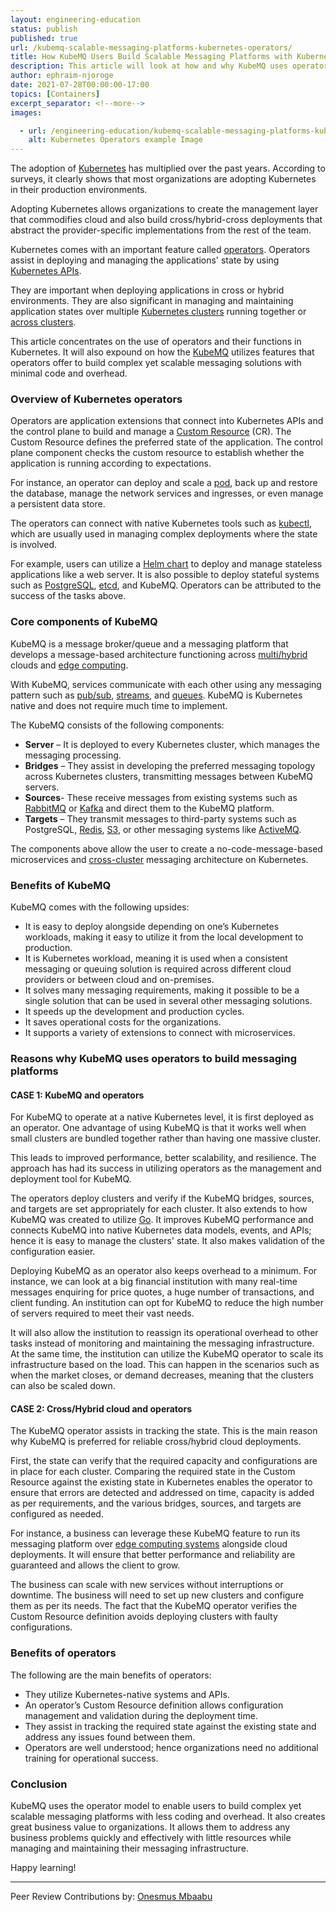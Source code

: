 ```yaml
---
layout: engineering-education
status: publish
published: true
url: /kubemq-scalable-messaging-platforms-kubernetes-operators/
title: How KubeMQ Users Build Scalable Messaging Platforms with Kubernetes Operators
description: This article will look at how and why KubeMQ uses operators to build messaging platforms. It will provide an overview of Kubernetes operators and highlight the benefits of KubeMQ.
author: ephraim-njoroge
date: 2021-07-28T00:00:00-17:00
topics: [Containers]
excerpt_separator: <!--more-->
images:

  - url: /engineering-education/kubemq-scalable-messaging-platforms-kubernetes-operators/hero.jpg
    alt: Kubernetes Operators example Image
---
```

The adoption of [Kubernetes](https://kubernetes.io/) has multiplied over the past years. According to surveys, it clearly shows that most organizations are adopting Kubernetes in their production environments.
<!--more-->
Adopting Kubernetes allows organizations to create the management layer that commodifies cloud and also build cross/hybrid-cross deployments that abstract the provider-specific implementations from the rest of the team.

Kubernetes comes with an important feature called [operators](https://kubernetes.io/docs/concepts/extend-kubernetes/operator). Operators assist in deploying and managing the applications' state by using [Kubernetes APIs](https://kubernetes.io/docs/concepts/overview/kubernetes-api/). 

They are important when deploying applications in cross or hybrid environments. They are also significant in managing and maintaining application states over multiple [Kubernetes clusters](https://www.vmware.com/topics/glossary/content/kubernetes-cluster) running together or [across clusters](https://cloud.google.com/architecture/heterogeneous-deployment-patterns-with-kubernetes).

This article concentrates on the use of operators and their functions in Kubernetes. It will also expound on how the [KubeMQ](https://kubemq.io/) utilizes features that operators offer to build complex yet scalable messaging solutions with minimal code and overhead.

### Overview of Kubernetes operators
Operators are application extensions that connect into Kubernetes APIs and the control plane to build and manage a [Custom Resource](https://kubernetes.io/docs/concepts/extend-kubernetes/api-extension/custom-resources/) (CR). The Custom Resource defines the preferred state of the application. The control plane component checks the custom resource to establish whether the application is running according to expectations.

For instance, an operator can deploy and scale a [pod](https://kubernetes.io/docs/concepts/workloads/pods/), back up and restore the database, manage the network services and ingresses, or even manage a persistent data store.

The operators can connect with native Kubernetes tools such as [kubectl](https://kubernetes.io/docs/tasks/tools/), which are usually used in managing complex deployments where the state is involved.

For example, users can utilize a [Helm chart](https://helm.sh/) to deploy and manage stateless applications like a web server. It is also possible to deploy stateful systems such as [PostgreSQL](https://www.postgresql.org/), [etcd](https://kubernetes.io/docs/tasks/administer-cluster/configure-upgrade-etcd/), and KubeMQ.
Operators can be attributed to the success of the tasks above.

### Core components of KubeMQ
KubeMQ is a message broker/queue and a messaging platform that develops a message-based architecture functioning across [multi/hybrid](https://www.cloudflare.com/learning/cloud/multicloud-vs-hybrid-cloud/) clouds and [edge computing](https://www.networkworld.com/article/3224893/what-is-edge-computing-and-how-it-s-changing-the-network.html).

With KubeMQ, services communicate with each other using any messaging pattern such as [pub/sub](https://cloud.google.com/pubsub/docs/overview), [streams](https://docs.cloudera.com/csp/2.0.1/howto-smm.html), and [queues](https://aws.amazon.com/message-queue/). KubeMQ is Kubernetes native and does not require much time to implement.

The KubeMQ consists of the following components:
- **Server** – It is deployed to every Kubernetes cluster, which manages the messaging processing.
- **Bridges** – They assist in developing the preferred messaging topology across Kubernetes clusters, transmitting messages between KubeMQ servers.
- **Sources**- These receive messages from existing systems such as [RabbitMQ](https://www.rabbitmq.com/) or [Kafka](https://kafka.apache.org/) and direct them to the KubeMQ platform.
- **Targets** – They transmit messages to third-party systems such as PostgreSQL, [Redis](https://redis.io/), [S3](https://aws.amazon.com/s3/), or other messaging systems like [ActiveMQ](https://activemq.apache.org/).

The components above allow the user to create a no-code-message-based microservices and [cross-cluster](https://www.improbable.io/blog/introducing-kedge-a-fresh-approach-to-cross-cluster-communication) messaging architecture on Kubernetes.

### Benefits of KubeMQ
KubeMQ comes with the following upsides:
- It is easy to deploy alongside depending on one’s Kubernetes workloads, making it easy to utilize it from the local development to production.
- It is Kubernetes workload, meaning it is used when a consistent messaging or queuing solution is required across different cloud providers or between cloud and on-premises.
- It solves many messaging requirements, making it possible to be a single solution that can be used in several other messaging solutions.
- It speeds up the development and production cycles.
- It saves operational costs for the organizations.
- It supports a variety of extensions to connect with microservices.

### Reasons why KubeMQ uses operators to build messaging platforms
#### CASE 1: KubeMQ and operators
For KubeMQ to operate at a native Kubernetes level, it is first deployed as an operator. One advantage of using KubeMQ is that it works well when small clusters are bundled together rather than having one massive cluster.

This leads to improved performance, better scalability, and resilience. The approach has had its success in utilizing operators as the management and deployment tool for KubeMQ.

The operators deploy clusters and verify if the KubeMQ bridges, sources, and targets are set appropriately for each cluster. It also extends to how KubeMQ was created to utilize [Go](https://github.com/kubemq-io/kubemq-go/blob/master/README.md). It improves KubeMQ performance and connects KubeMQ into native Kubernetes data models, events, and APIs; hence it is easy to manage the clusters' state. It also makes validation of the configuration easier.

Deploying KubeMQ as an operator also keeps overhead to a minimum. For instance, we can look at a big financial institution with many real-time messages enquiring for price quotes, a huge number of transactions, and client funding. An institution can opt for KubeMQ to reduce the high number of servers required to meet their vast needs. 

It will also allow the institution to reassign its operational overhead to other tasks instead of monitoring and maintaining the messaging infrastructure. At the same time, the institution can utilize the KubeMQ operator to scale its infrastructure based on the load. This can happen in the scenarios such as when the market closes, or demand decreases, meaning that the clusters can also be scaled down.

#### CASE 2: Cross/Hybrid cloud and operators
The KubeMQ operator assists in tracking the state. This is the main reason why KubeMQ is preferred for reliable cross/hybrid cloud deployments.

First, the state can verify that the required capacity and configurations are in place for each cluster. Comparing the required state in the Custom Resource against the existing state in Kubernetes enables the operator to ensure that errors are detected and addressed on time, capacity is added as per requirements, and the various bridges, sources, and targets are configured as needed.

For instance, a business can leverage these KubeMQ feature to run its messaging platform over [edge computing systems](https://www.section.io/modules/) alongside cloud deployments. It will ensure that better performance and reliability are guaranteed and allows the client to grow.

The business can scale with new services without interruptions or downtime. The business will need to set up new clusters and configure them as per its needs. The fact that the KubeMQ operator verifies the Custom Resource definition avoids deploying clusters with faulty configurations.

### Benefits of operators
The following are the main benefits of operators:
- They utilize Kubernetes-native systems and APIs.
- An operator’s Custom Resource definition allows configuration management and validation during the deployment time.
- They assist in tracking the required state against the existing state and address any issues found between them.
- Operators are well understood; hence organizations need no additional training for operational success.

### Conclusion
KubeMQ uses the operator model to enable users to build complex yet scalable messaging platforms with less coding and overhead. It also creates great business value to organizations. It allows them to address any business problems quickly and effectively with little resources while managing and maintaining their messaging infrastructure.

Happy learning!

---
Peer Review Contributions by: [Onesmus Mbaabu](/engineering-education/authors/onesmus-mbaabu/)
